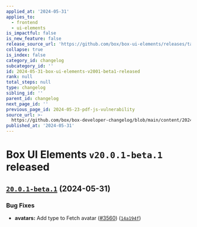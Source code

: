 ```yaml
---
applied_at: '2024-05-31'
applies_to:
  - frontend
  - ui-elements
is_impactful: false
is_new_feature: false
release_source_url: 'https://github.com/box/box-ui-elements/releases/tag/v20.0.1-beta.1'
collapse: true
is_index: false
category_id: changelog
subcategory_id: ''
id: 2024-05-31-box-ui-elements-v2001-beta1-released
rank: null
total_steps: null
type: changelog
sibling_id: ''
parent_id: changelog
next_page_id: ''
previous_page_id: 2024-05-23-pdf-js-vulnerability
source_url: >-
  https://github.com/box/box-developer-changelog/blob/main/content/2024/05-31-box-ui-elements-v2001-beta1-released.md
published_at: '2024-05-31'
---
```

# Box UI Elements `v20.0.1-beta.1` released

## [`20.0.1-beta.1`][1] (2024-05-31)

### Bug Fixes

* **avatars:** Add type to Fetch avatar ([#3560][2]) ([`14a194f`][3])

[1]: https://github.com/box/box-ui-elements/compare/v20.0.0...v20.0.1-beta.1

[2]: https://github.com/box/box-ui-elements/issues/3560

[3]: https://github.com/box/box-ui-elements/commit/14a194f